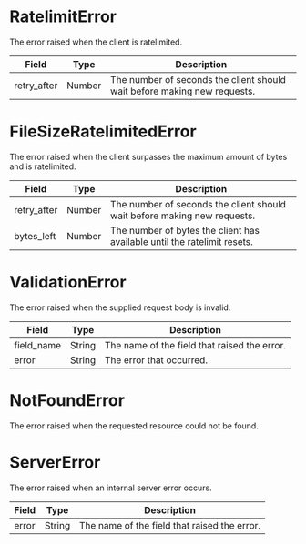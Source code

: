 # RatelimitError

The error raised when the client is ratelimited.

| Field       | Type   | Description                |
|-------------|--------|----------------------------|
| retry_after | Number | The number of seconds the client should wait before making new requests. |


# FileSizeRatelimitedError

The error raised when the client surpasses the maximum amount of bytes and is ratelimited.

| Field       | Type   | Description                |
|-------------|--------|----------------------------|
| retry_after | Number | The number of seconds the client should wait before making new requests. |
| bytes_left  | Number | The number of bytes the client has available until the ratelimit resets.


# ValidationError

The error raised when the supplied request body is invalid.

| Field      | Type   | Description                                  |
|------------|--------|----------------------------------------------|
| field_name | String | The name of the field that raised the error. |
| error      | String | The error that occurred.                     |


# NotFoundError

The error raised when the requested resource could not be found.


# ServerError

The error raised when an internal server error occurs.

| Field      | Type   | Description                                  |
|------------|--------|----------------------------------------------|
| error      | String | The name of the field that raised the error. |
